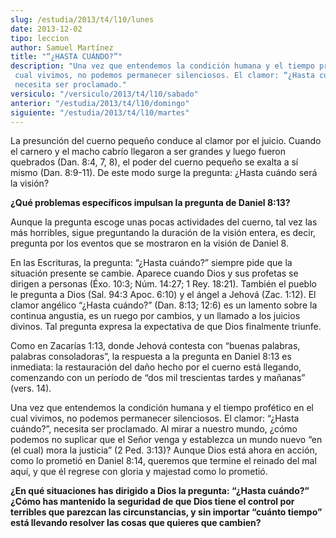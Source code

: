 ```yaml
---
slug: /estudia/2013/t4/l10/lunes
date: 2013-12-02
tipo: leccion
author: Samuel Martínez
title: "“¿HASTA CUÁNDO?”"
description: "Una vez que entendemos la condición humana y el tiempo profético en el cual vivimos, no podemos permanecer silenciosos. El clamor: “¿Hasta cuándo?”, necesita ser proclamado."
versiculo: "/versiculo/2013/t4/l10/sabado"
anterior: "/estudia/2013/t4/l10/domingo"
siguiente: "/estudia/2013/t4/l10/martes"
---
```


La presunción del cuerno pequeño conduce al clamor por el juicio. Cuando el carnero y el macho cabrío llegaron a ser grandes y luego fueron quebrados (Dan. 8:4, 7, 8), el poder del cuerno pequeño se exalta a sí mismo (Dan. 8:9-11). De este modo surge la pregunta: ¿Hasta cuándo será la visión?

**¿Qué problemas específicos impulsan la pregunta de Daniel 8:13?**

Aunque la pregunta escoge unas pocas actividades del cuerno, tal vez las más horribles, sigue preguntando la duración de la visión entera, es decir, pregunta por los eventos que se mostraron en la visión de Daniel 8.

En las Escrituras, la pregunta: “¿Hasta cuándo?” siempre pide que la situación presente se cambie. Aparece cuando Dios y sus profetas se dirigen a personas (Éxo. 10:3; Núm. 14:27; 1 Rey. 18:21). También el pueblo le pregunta a Dios (Sal. 94:3 Apoc. 6:10) y el ángel a Jehová (Zac. 1:12). El clamor angélico “¿Hasta cuándo?” (Dan. 8:13; 12:6) es un lamento sobre la continua angustia, es un ruego por cambios, y un llamado a los juicios divinos. Tal pregunta expresa la expectativa de que Dios finalmente triunfe.

Como en Zacarías 1:13, donde Jehová contesta con “buenas palabras, palabras consoladoras”, la respuesta a la pregunta en Daniel 8:13 es inmediata: la restauración del daño hecho por el cuerno está llegando, comenzando con un período de “dos mil trescientas tardes y mañanas” (vers. 14).

Una vez que entendemos la condición humana y el tiempo profético en el cual vivimos, no podemos permanecer silenciosos. El clamor: “¿Hasta cuándo?”, necesita ser proclamado. Al mirar a nuestro mundo, ¿cómo podemos no suplicar que el Señor venga y establezca un mundo nuevo “en (el cual) mora la justicia” (2 Ped. 3:13)? Aunque Dios está ahora en acción, como lo prometió en Daniel 8:14, queremos que termine el reinado del mal aquí, y que él regrese con gloria y majestad como lo prometió.

**¿En qué situaciones has dirigido a Dios la pregunta: “¿Hasta cuándo?” ¿Cómo has mantenido la seguridad de que Dios tiene el control por terribles que parezcan las circunstancias, y sin importar “cuánto tiempo” está llevando resolver las cosas que quieres que cambien?**
